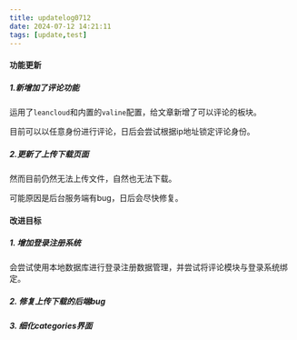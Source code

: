 ```yaml
---
title: updatelog0712
date: 2024-07-12 14:21:11
tags: [update,test]
---
```

#### 功能更新
##### 1.新增加了评论功能
运用了`leancloud`和内置的`valine`配置，给文章新增了可以评论的板块。

目前可以以任意身份进行评论，日后会尝试根据ip地址锁定评论身份。


##### 2.更新了上传下载页面
然而目前仍然无法上传文件，自然也无法下载。

可能原因是后台服务端有bug，日后会尽快修复。

#### 改进目标
##### 1. 增加登录注册系统
会尝试使用本地数据库进行登录注册数据管理，并尝试将评论模块与登录系统绑定。

##### 2. 修复上传下载的后端bug

##### 3. 细化categories界面